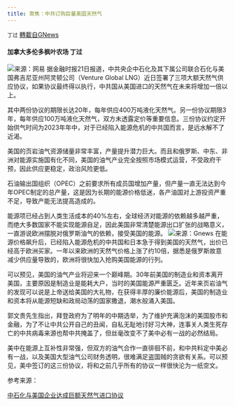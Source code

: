 ```yaml
---
title: 聚焦：中共订购巨量美国天然气
---
```

`丁过` [轉載自GNews](https://gnews.org/zh-hans/1609532/)

#### 加拿大多伦多枫叶农场 丁过
![](https://assets.gnews.org/wp-content/uploads/2021/10/IMG_0241-1.jpeg)来源：网易
据金融时报21日报道，中共央企中石化及其下属公司联合石化与美国弗吉尼亚州阿灵顿公司（Venture Global LNG）近日签署了三项大额天然气供应协议，如果协议最终得以执行，中共国从美国进口的天然气在未来将增加一倍以上。

其中两份协议的期限长达20年，每年供应400万吨液化天然气。另一份协议期限3年，每年供应100万吨液化天然气，双方未透露定价等重要信息。三份协议约定开始供气时间为2023年年中，对于已经陷入能源危机的中共国而言，是远水解不了近渴。

美国的页岩油气资源储量非常丰富，产量提升潜力巨大。而且和俄罗斯、中东、非洲对能源实施国有化不同，美国的油气产业完全按照市场模式运营，不受政府干预，因此供应更稳定，政治风险更低。

石油输出国组织（OPEC）之前要求所有成员国增加产量，但产量一直无法达到今年OPEC制定的总产量，这是因为长期的能源价格低迷，各产油国对上游投资严重不足，导致产能无法提高造成的。

能源项已经占到人类生活成本的40%左右，全球经济对能源的依赖越多越严重，而绝大多数国家不能实现能源自足，因此美国非常清楚能源出口扩张的战略意义，一直游说欧洲摆脱对俄罗斯油气的依赖，接受美国的能源。
![](https://assets.gnews.org/wp-content/uploads/2021/10/image-408.png)来源：Gnews
在能源价格飙升后，已经陷入能源危机的中共国和日本急于得到美国的天然气，出价已经高于欧洲买家。一年以来欧洲的天然气价格上涨了约10倍，据悉是俄罗斯故意减少供应量导致的，欧洲将很快加入抢购美国能源的行列。

可以预见，美国的油气产业将迎来一个巅峰期。30年前美国的制造业和资本离开美国，主要原因是制造业是能耗大户，当时的美国能源严重匮乏。近年来页岩油气的发现可以说是上帝送给美国的大礼物，在获得丰厚的廉价能源后，美国的制造业和资本将从能源短缺和政局动荡的国家撒退，潮水般涌入美国。

郭文贵先生指出，拜登政府为了明年的中期选举，为了维护充满泡沫的美国股市和金融，为了不让中共公开自己的丑闻，自私无耻地讨好习大神，连事关人类生死存亡的中共病毒来源也帮中共掩盖了，但丝毫改变不了美中必有一战的必然结局。

美中在能源上互补性非常强，但双方的油气合作一直徘徊不前，和中共料定中美必有一战，以及美国大型油气公司财务透明，很难满足盗国贼的贪欲有关系。可以预见，美中签订的这三份协议，将和之前几乎所有的协议一样很快沦为一纸空文。

参考来源：

[中石化与美国企业达成巨额天然气进口协议](http://www.ftchinese.com/story/001094298?full=y)
